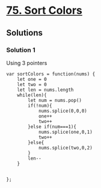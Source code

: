 # [75. Sort Colors](https://leetcode.com/problems/sort-colors/)

## Solutions

### Solution 1

Using 3 pointers
```
var sortColors = function(nums) {
    let one = 0
    let two = 0
    let len = nums.length
    while(len){
        let num = nums.pop()
        if(!num){
            nums.splice(0,0,0)
            one++
            two++
        }else if(num===1){
            nums.splice(one,0,1)
            two++
        }else{
            nums.splice(two,0,2)
        }
        len--
    }
    
    
};
```
